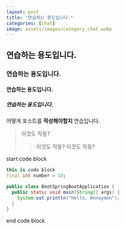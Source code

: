 ```yaml
---
layout: post
title: "연습하는 용도입니다."
categories: [chat]
image: assets/images/category_chat.webp
---
```


## 연습하는 용도입니다.

### 연습하는 용도입니다.

#### 연습하는 용도입니다.

##### 연습하는 용도입니다.

어떻게 포스트를 **작성해야할지** 연습입니다.

> 이것도 작동?
>
> > 이것도 작동?
> > 이것도 작동?

start code block

```dart
this is code block
final int number = 10;
```

```java
public class BootSpringBootApplication {
  public static void main(String[] args) {
    System.out.println("Hello, Honeymon");
  }
}
```

end code block
